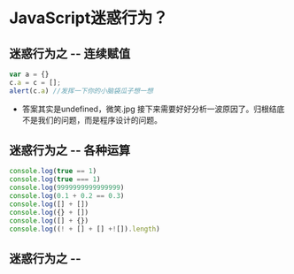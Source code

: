 # JavaScript迷惑行为？ 

## 迷惑行为之 -- 连续赋值

```js
var a = {}
c.a = c = [];
alert(c.a) //发挥一下你的小脑袋瓜子想一想

```

- 答案其实是undefined，微笑.jpg  接下来需要好好分析一波原因了。归根结底不是我们的问题，而是程序设计的问题。

## 迷惑行为之 -- 各种运算

```js
console.log(true == 1)
console.log(true === 1)
console.log(9999999999999999)
console.log(0.1 + 0.2 == 0.3)
console.log([] + [])
console.log({} + [])
console.log([] + {})
console.log((! + [] + [] +![]).length)
```



## 迷惑行为之 -- 

  

  

  

  

  

  